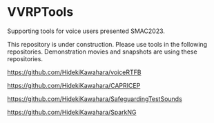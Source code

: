 # VVRPTools
Supporting tools for voice users presented SMAC2023.

This repository is under construction. Please use tools in the following repositories. Demonstration movies and snapshots are using these repositories.

https://github.com/HidekiKawahara/voiceRTFB

https://github.com/HidekiKawahara/CAPRICEP

https://github.com/HidekiKawahara/SafeguardingTestSounds

https://github.com/HidekiKawahara/SparkNG
